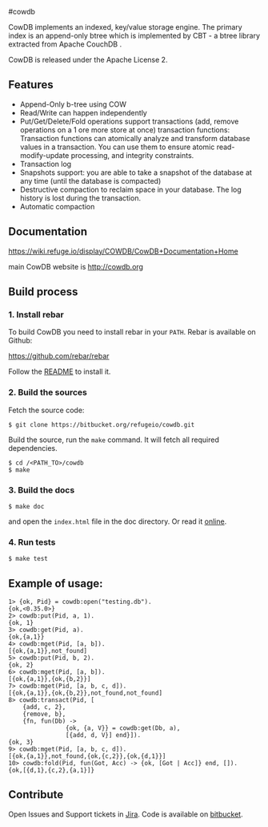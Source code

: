 #cowdb

CowDB implements an indexed, key/value storage engine. The primary index
is an append-only btree which is implemented by CBT - a btree library
extracted from Apache CouchDB .

CowDB is released under the Apache License 2.

## Features

- Append-Only b-tree using COW
- Read/Write can happen independently
- Put/Get/Delete/Fold operations support transactions (add, remove
  operations on a 1 ore more store at once) transaction functions:
Transaction functions can atomically analyze and transform database
values in a transaction. You can use them to ensure atomic
read-modify-update processing, and integrity constraints.
- Transaction log
- Snapshots support: you are able to take a snapshot of the database
  at any time (until the database is compacted)
- Destructive compaction to reclaim space in your database. The log
  history is lost during the transaction.
- Automatic compaction


## Documentation

https://wiki.refuge.io/display/COWDB/CowDB+Documentation+Home

main CowDB website is http://cowdb.org


## Build process

### 1. Install rebar
To build CowDB you need to install rebar in your `PATH`. Rebar is
available on Github:

https://github.com/rebar/rebar

Follow the
[README](https://github.com/rebar/rebar/blob/master/README.md) to
install it.

### 2. Build the sources

Fetch the source code:

    $ git clone https://bitbucket.org/refugeio/cowdb.git

Build the source, run the `make` command. It will fetch all required
dependencies.

    $ cd /<PATH_TO>/cowdb
    $ make


### 3. Build the docs

    $ make doc

and open the `index.html` file in the doc directory. Or read it
[online](http://refugeio.bitbucket.org/cowdb/index.html).

### 4. Run tests

    $ make test

## Example of usage:

    1> {ok, Pid} = cowdb:open("testing.db").
    {ok,<0.35.0>}
    2> cowdb:put(Pid, a, 1).
    {ok, 1}
    3> cowdb:get(Pid, a).
    {ok,{a,1}}
    4> cowdb:mget(Pid, [a, b]).
    [{ok,{a,1}},not_found]
    5> cowdb:put(Pid, b, 2).
    {ok, 2}
    6> cowdb:mget(Pid, [a, b]).
    [{ok,{a,1}},{ok,{b,2}}]
    7> cowdb:mget(Pid, [a, b, c, d]).
    [{ok,{a,1}},{ok,{b,2}},not_found,not_found]
    8> cowdb:transact(Pid, [
        {add, c, 2},
        {remove, b},
        {fn, fun(Db) ->
                    {ok, {a, V}} = cowdb:get(Db, a),
                    [{add, d, V}] end}]).
    {ok, 3}
    9> cowdb:mget(Pid, [a, b, c, d]).
    [{ok,{a,1}},not_found,{ok,{c,2}},{ok,{d,1}}]
    10> cowdb:fold(Pid, fun(Got, Acc) -> {ok, [Got | Acc]} end, []).
    {ok,[{d,1},{c,2},{a,1}]}

## Contribute

Open Issues and Support tickets in [Jira](https://issues.refuge.io/browse/CDB).
Code is available on [bitbucket](https://bitbucket.org/refugeio/cowdb).
